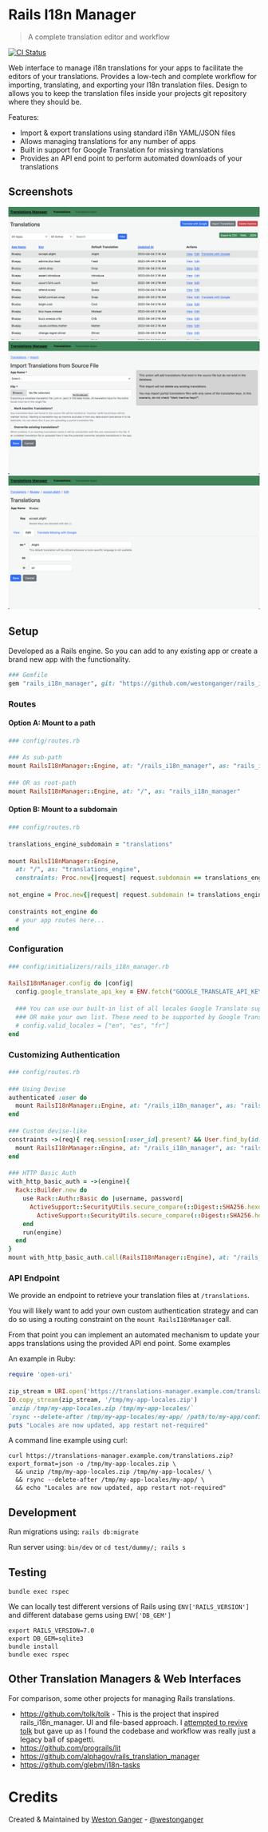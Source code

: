 # Rails I18n Manager
> A complete translation editor and workflow

<a href='https://github.com/westonganger/rails_i18n_manager/actions' target='_blank'><img src="https://github.com/westonganger/rails_i18n_manager/workflows/Tests/badge.svg" style="max-width:100%;" height='21' style='border:0px;height:21px;' border='0' alt="CI Status"></a>

Web interface to manage i18n translations for your apps to facilitate the editors of your translations. Provides a low-tech and complete workflow for importing, translating, and exporting your I18n translation files. Design to allows you to keep the translation files inside your projects git repository where they should be.

Features:

- Import & export translations using standard i18n YAML/JSON files
- Allows managing translations for any number of apps
- Built in support for Google Translation for missing translations
- Provides an API end point to perform automated downloads of your translations

## Screenshots
![Screenshot](/screenshot_list.png)
![Screenshot](/screenshot_import.png)
![Screenshot](/screenshot_edit.png)

## Setup

Developed as a Rails engine. So you can add to any existing app or create a brand new app with the functionality.

```ruby
### Gemfile
gem "rails_i18n_manager", git: "https://github.com/westonganger/rails_i18n_manager"
```

### Routes

#### Option A: Mount to a path

```ruby
### config/routes.rb

### As sub-path
mount RailsI18nManager::Engine, at: "/rails_i18n_manager", as: "rails_i18n_manager"

### OR as root-path
mount RailsI18nManager::Engine, at: "/", as: "rails_i18n_manager"
```

#### Option B: Mount to a subdomain

```ruby
### config/routes.rb

translations_engine_subdomain = "translations"

mount RailsI18nManager::Engine,
  at: "/", as: "translations_engine",
  constraints: Proc.new{|request| request.subdomain == translations_engine_subdomain }

not_engine = Proc.new{|request| request.subdomain != translations_engine_subdomain }

constraints not_engine do
  # your app routes here...
end
```

### Configuration

```ruby
### config/initializers/rails_i18n_manager.rb

RailsI18nManager.config do |config|
  config.google_translate_api_key = ENV.fetch("GOOGLE_TRANSLATE_API_KEY", nil)

  ### You can use our built-in list of all locales Google Translate supports
  ### OR make your own list. These need to be supported by Google Translate
  # config.valid_locales = ["en", "es", "fr"]
end
```

### Customizing Authentication

```ruby
### config/routes.rb

### Using Devise
authenticated :user do
  mount RailsI18nManager::Engine, at: "/rails_i18n_manager", as: "rails_i18n_manager"
end

### Custom devise-like
constraints ->(req){ req.session[:user_id].present? && User.find_by(id: req.session[:user_id]) } do
  mount RailsI18nManager::Engine, at: "/rails_i18n_manager", as: "rails_i18n_manager"
end

### HTTP Basic Auth
with_http_basic_auth = ->(engine){
  Rack::Builder.new do
    use Rack::Auth::Basic do |username, password|
      ActiveSupport::SecurityUtils.secure_compare(::Digest::SHA256.hexdigest(username), ::Digest::SHA256.hexdigest(ENV.fetch("RAILS_I18N_MANAGER_USERNAME"))) &&
        ActiveSupport::SecurityUtils.secure_compare(::Digest::SHA256.hexdigest(password), ::Digest::SHA256.hexdigest(ENV.fetch("RAILS_I18N_MANAGER_PASSWORD")))
    end
    run(engine)
  end
}
mount with_http_basic_auth.call(RailsI18nManager::Engine), at: "/rails_i18n_manager", as: "rails_i18n_manager"
```

### API Endpoint

We provide an endpoint to retrieve your translation files at `/translations`.

You will likely want to add your own custom authentication strategy and can do so using a routing constraint on the `mount RailsI18nManager` call.

From that point you can implement an automated mechanism to update your apps translations using the provided API end point. Some examples

An example in Ruby:

```ruby
require 'open-uri'

zip_stream = URI.open('https://translations-manager.example.com/translations.zip?export_format=yaml')
IO.copy_stream(zip_stream, '/tmp/my-app-locales.zip')
`unzip /tmp/my-app-locales.zip /tmp/my-app-locales/`
`rsync --delete-after /tmp/my-app-locales/my-app/ /path/to/my-app/config/locales/`
puts "Locales are now updated, app restart not-required"
```

A command line example using curl:

```
curl https://translations-manager.example.com/translations.zip?export_format=json -o /tmp/my-app-locales.zip \
  && unzip /tmp/my-app-locales.zip /tmp/my-app-locales/ \
  && rsync --delete-after /tmp/my-app-locales/my-app/ \
  && echo "Locales are now updated, app restart not-required"
```

## Development

Run migrations using: `rails db:migrate`

Run server using: `bin/dev` or `cd test/dummy/; rails s`

## Testing

```
bundle exec rspec
```

We can locally test different versions of Rails using `ENV['RAILS_VERSION']` and different database gems using `ENV['DB_GEM']`

```
export RAILS_VERSION=7.0
export DB_GEM=sqlite3
bundle install
bundle exec rspec
```

## Other Translation Managers & Web Interfaces

For comparison, some other projects for managing Rails translations.

- https://github.com/tolk/tolk - This is the project that inspired rails_i18n_manager. UI and file-based approach. I [attempted to revive tolk](https://github.com/tolk/tolk/pull/161) but gave up as I found the codebase and workflow was really just a legacy ball of spagetti.
- https://github.com/prograils/lit
- https://github.com/alphagov/rails_translation_manager
- https://github.com/glebm/i18n-tasks


# Credits

Created & Maintained by [Weston Ganger](https://westonganger.com) - [@westonganger](https://github.com/westonganger)
